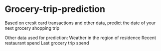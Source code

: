 # Grocery-trip-prediction
Based on cresit card transactions and other data, predict the date of your next grocery shopping trip


Other data used for prediction:
Weather in the region of residence
Recent restaurant spend
Last grocery trip spend
